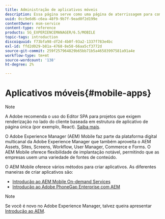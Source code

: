 ```yaml
---
title: Administração de aplicativos móveis
description: Essa página serve como uma página de aterrissagem para começar a criar, desenvolver e administrar aplicativos móveis.
uuid: 0cc9e6d6-c6ea-48f9-9b7f-9ead0f2d199e
contentOwner: msm-service
content-type: reference
products: SG_EXPERIENCEMANAGER/6.5/MOBILE
topic-tags: introduction
discoiquuid: f73bfa98-df2d-4b0f-93a2-1337f783e4bc
exl-id: ffd2d029-b81a-4768-8e58-66aa5cf3772d
source-git-commit: 259f257964829b65bb71b5a46583997581a91a4e
workflow-type: tm+mt
source-wordcount: '138'
ht-degree: 2%

---
```


# Aplicativos móveis{#mobile-apps}

>[!NOTE]
>
>A Adobe recomenda o uso do Editor SPA para projetos que exigem renderização no lado do cliente baseada em estrutura de aplicativo de página única (por exemplo, React). [Saiba mais](/help/sites-developing/spa-overview.md).

O Adobe Experience Manager (AEM) Mobile faz parte da plataforma digital multicanal da Adobe Experience Manager que também aproveita o AEM Assets, Sites, Screens, Workflow, User Manager, Commerce e Forms. O AEM Mobile oferece flexibilidade de implantação notável, permitindo que as empresas usem uma variedade de fontes de conteúdo.

O AEM Mobile oferece vários métodos para criar aplicativos. As diferentes maneiras de criar aplicativos são:

* [Introdução ao AEM Mobile On-demand Services](/help/mobile/aem-mobile-on-demand.md)
* [Introdução ao Adobe PhoneGap Enterprise com AEM](/help/mobile/developing-in-phonegap.md)

>[!NOTE]
>
>Se você é novo no Adobe Experience Manager, talvez queira apresentar [Introdução ao AEM](/help/sites-deploying/deploy.md).
